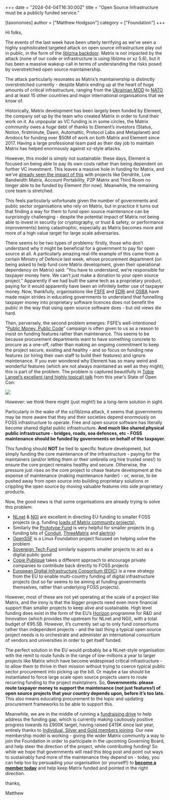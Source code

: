 +++
date = "2024-04-04T16:30:00Z"
title = "Open Source Infrastructure must be a publicly funded service."

[taxonomies]
author = ["Matthew Hodgson"]
category = ["Foundation"]
+++


Hi folks,

The events of the last week have been utterly terrifying as we’ve seen a highly sophisticated targeted attack on open source infrastructure play out in public, in the form of the [liblzma backdoor](https://arstechnica.com/security/2024/04/what-we-know-about-the-xz-utils-backdoor-that-almost-infected-the-world/). Matrix is not impacted by the attack (none of our code or infrastructure is using liblzma or xz 5.6), but it has been a massive wakeup call in terms of understanding the risks posed by overstretched open source maintainership.

<!-- more -->

The attack particularly resonates as Matrix’s maintainership is distinctly overstretched currently - despite Matrix ending up at the heart of huge amounts of critical infrastructure, ranging from the [Ukrainian MOD](https://en.wikipedia.org/wiki/Delta_(situational_awareness_system)) to [NATO](https://innovationhub-act.org/case-studies/ni2ce-messenger/) and at least 15 other countries and major international organisations that we know of.

Historically, Matrix development has been largely been funded by Element, the company set up by the team who created Matrix in order to fund their work on it. As unpopular as VC funding is in some circles, the Matrix community owes a _huge_ debt of thanks to Element’s investors (Status, Notion, firstminute, Dawn, Automattic, Protocol Labs and Metaplanet) and Amdocs for funding over $50M of work on both Matrix and Element since 2017.  Having a large professional team paid as their day job to maintain Matrix has helped enormously against xz-style attacks.

However, this model is simply not sustainable: these days, Element is focused on being able to pay its own costs rather than being dependent on further VC investment. This leaves a massive hole in funding for Matrix, and we’ve [already seen the impact of this](/blog/2023/12/25/the-matrix-holiday-update-2023/#in-other-news) with projects like Dendrite, Low Bandwidth Matrix, Account Portability, P2P Matrix and Third Room no longer able to be funded by Element (for now).  Meanwhile, the remaining core team is stretched.

This feels particularly unfortunate given the number of governments and public sector organisations who rely on Matrix, but in practice it turns out that finding a way for them to fund open source maintenance can be surprisingly challenging - despite the potential impact of Matrix not being able to invest in security (or cryptography, or trust & safety, or performance improvements) being catastrophic, especially as Matrix becomes more and more of a high value target for large scale adversaries.

There seems to be two types of problems: firstly, those who don’t understand why it might be beneficial for a government to pay for open source at all.  A particularly amazing real-life example of this came from a certain Ministry of Defence last week, whose procurement department (on being asked to help fund core Matrix development, given their operational dependency on Matrix) said: “You have to understand, we’re responsible for taxpayer money here. We can’t just make a donation to your open source project.” Apparently if we had built the same tech as a proprietary product, paying for it would apparently have been an infinitely better use of taxpayer money.  Now, thankfully, organisations like [FSFE](https://fsfe.org/) and [EDRi](https://edri.org/) and [OSBA](https://osb-alliance.de/) have made major strides in educating governments to understand that funnelling taxpayer money into proprietary software licences does not benefit the public in the way that using open source software does - but old views die hard.

Then, perversely, the second problem emerges: FSFE’s well-intentioned “[Public Money, Public Code](https://publiccode.eu/)” campaign is often given to us as a reason to insist on funding features rather than maintenance.  This seems to be because procurement departments want to have something concrete to procure as a one-off, rather than making an ongoing commitment to keep the project secure, existing and healthy - and so focus on funding new features (or hiring their own staff to build their features) and ignore maintenance.  If you ever wondered why Element has so many weird and wonderful features (which are not always maintained as well as they might), this is part of the problem.  The problem is captured beautifully in [Tobie Langel’s excellent (and highly topical) talk](https://www.youtube.com/watch?v=oB-v2_YnrHk) from this year’s State of Open Con:


![](/blog/img/20240404-slide.avif)

However: we think there might (just might!) be a long-term solution in sight.

Particularly in the wake of the xz/liblzma attack, it seems that governments may be more aware that they and their societies depend enormously on FOSS infrastructure to operate.  Free and open source software has literally become shared digital public infrastructure.  **And much like shared physical public infrastructure - bridges, roads, sea defences, etc - FOSS maintenance should be funded by governments on behalf of the taxpayer.**

This funding should **NOT** be tied to specific feature development, but simply funding the core maintenance of the infrastructure - paying for the maintainers (and/or letting them or their umbrella org hire trusted ones!) to ensure the core project remains healthy and secure.  Otherwise, the pressure just rises on the core project to chase feature development at the expense of maintenance (making maintenance harder) - or, worse, to be pushed away from open source into building proprietary solutions or crippling the open source by moving valuable features into side proprietary products.

Now, the good news is that some organisations are already trying to solve this problem:

* [NLnet](https://nlnet.nl/) & [NGI](https://www.ngi.eu/about) are excellent in directing EU funding to smaller FOSS projects (e.g. funding [loads of Matrix community projects](https://www.google.com/search?q=site%3Ahttps%3A%2F%2Fnlnet.nl%2Fproject+matrix)), 
* Similarly the [Prototype Fund](https://prototypefund.de/) is very helpful for smaller projects (e.g. funding bits of [Conduit](https://prototypefund.de/project/conduit/), [ThreeMatrix](https://prototypefund.de/project/threematrix-eine-bruecke-zwischen-threema-und-dem-matrix-protokoll/) and [alertrix](https://prototypefund.de/project/alertrix/))
* [OpenSSF](https://openssf.org/about/charter/) is a Linux Foundation project focused on helping solve the problem
* [Sovereign Tech Fund](https://www.sovereigntechfund.de/) similarly supports smaller projects to act as a digital public good
* [Copie Publique](https://copiepublique.fr/) takes a different approach to encourage private companies to contribute back directly to FOSS projects
* [European Digital Infrastructure Consortium (EDIC)](https://digital-strategy.ec.europa.eu/en/policies/edic) is a new strategy from the EU to enable multi-country funding of digital infrastructure projects (but so far seems to be aiming at funding governments themselves, rather than underlying FOSS projects).

However, most of these are not yet operating at the scale of a project like Matrix, and the irony is that the bigger projects need even more financial support than smaller projects to keep alive and sustainable.  High level funding does exist in the form of the EU’s [Horizon](https://research-and-innovation.ec.europa.eu/funding/funding-opportunities/funding-programmes-and-open-calls/horizon-europe_en) programme for R&D and Innovation (which provides the upstream for NLnet and NGI), with a total budget of €95.5B. However, it’s currently set up to only fund consortiums rather than independent projects - and the last thing a typical open source project needs is to orchestrate and administer an international consortium of vendors and universities in order to get itself funded.

The perfect solution in the EU would probably be a NLnet-style organisation with the remit to route funds in the range of low-millions a year to larger projects like Matrix which have become widespread critical infrastructure - to allow them to thrive in their mission without trying to coerce typical public sector procurement into picking up the bill. Or maybe a tax should be instantiated to force large scale open source projects users to route recurring funding to the project maintainers. So, **Governments: please route taxpayer money to support the maintenance (not just features!) of open source projects that your country depends upon, before it’s too late.** This also means educating procurement to the topic and updating procurement frameworks to be able to support this.

Meanwhile, we are in the middle of running a [fundraising drive](/blog/2024/01/2024-roadmap-and-fundraiser/) to help address the funding gap, which is currently making cautiously positive progress towards its £900K target, having raised £415K since last year, entirely thanks to [Individual, Silver and Gold members joining](/support/). Our new membership model is working - giving the wider Matrix community a way to join the Foundation in order to participate in the upcoming Governing Board, and help steer the direction of the project, while contributing funding! So while we hope that governments will read this blog post and point out ways to sustainably fund more of the maintenance they depend on - today, you can help too by persuading your organisation (or yourself!) to  **[become a member today](/membership/)** and help keep Matrix funded and pointed in the right direction.

thanks,

Matthew
